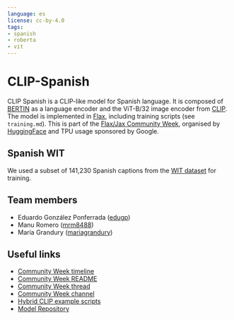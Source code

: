 ```yaml
---
language: es
license: cc-by-4.0
tags:
- spanish
- roberta
- vit
---
```

# CLIP-Spanish

CLIP Spanish is a CLIP-like model for Spanish language. It is composed of [BERTIN](https://huggingface.co/bertin-project/bertin-roberta-base-spanish) as a language encoder and the ViT-B/32 image encoder from [CLIP](https://huggingface.co/openai/clip-vit-base-patch32). The model is implemented in [Flax](https://github.com/google/flax), including training scripts (see `training.md`).
This is part of the [Flax/Jax Community Week](https://discuss.huggingface.co/t/open-to-the-community-community-week-using-jax-flax-for-nlp-cv/7104), organised by [HuggingFace](https://huggingface.co/) and TPU usage sponsored by Google.

## Spanish WIT

We used a subset of 141,230 Spanish captions from the [WIT dataset](https://github.com/google-research-datasets/wit) for training.

## Team members

- Eduardo González Ponferrada ([edugp](https://huggingface.co/edugp))
- Manu Romero ([mrm8488](https://huggingface.co/))
- María Grandury ([mariagrandury](https://huggingface.co/))

## Useful links

- [Community Week timeline](https://discuss.huggingface.co/t/open-to-the-community-community-week-using-jax-flax-for-nlp-cv/7104#summary-timeline-calendar-6)
- [Community Week README](https://github.com/huggingface/transformers/blob/master/examples/research_projects/jax-projects/README.md)
- [Community Week thread](https://discuss.huggingface.co/t/bertin-pretrain-roberta-large-from-scratch-in-spanish/7125)
- [Community Week channel](https://discord.com/channels/858019234139602994/859113060068229190)
- [Hybrid CLIP example scripts](https://github.com/huggingface/transformers/tree/master/examples/research_projects/jax-projects/hybrid_clip)
- [Model Repository](https://huggingface.co/flax-community/bertin-roberta-large-spanish/)
